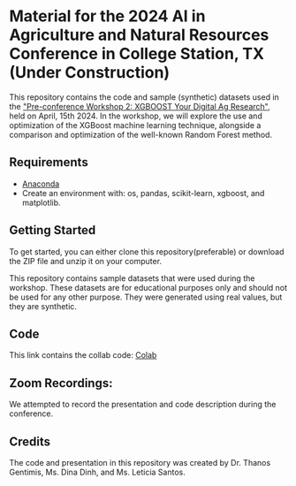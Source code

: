 # Material for the 2024 AI in Agriculture and Natural Resources Conference in College Station, TX (Under Construction)

This repository contains the code and sample (synthetic) datasets used in the ["Pre-conference Workshop 2: XGBOOST Your Digital Ag Research"](https://agriliferegister.tamu.edu/website/63088/#agenda), held on April, 15th 2024. In the workshop, we will explore the use and optimization of the XGBoost machine learning technique, alongside a comparison and optimization of the well-known Random Forest method.

## Requirements
- [Anaconda](https://www.anaconda.com/)
- Create an environment with: os, pandas, scikit-learn, xgboost, and matplotlib.

## Getting Started
To get started, you can either clone this repository(preferable) or download the ZIP file and unzip it on your computer. 

This repository contains sample datasets that were used during the workshop. These datasets are for educational purposes only and should not be used for any other purpose. They were generated using real values, but they are synthetic.

## Code
This link contains the collab code: [Colab](https://colab.research.google.com/drive/1fkb_bNJG_JBqpJ6hWt3QQsLCQKOCrMK_)


## Zoom Recordings:
We attempted to record the presentation and code description during the conference. 

## Credits
The code and presentation in this repository was created by Dr. Thanos Gentimis,  Ms. Dina Dinh, and Ms. Leticia Santos. 
